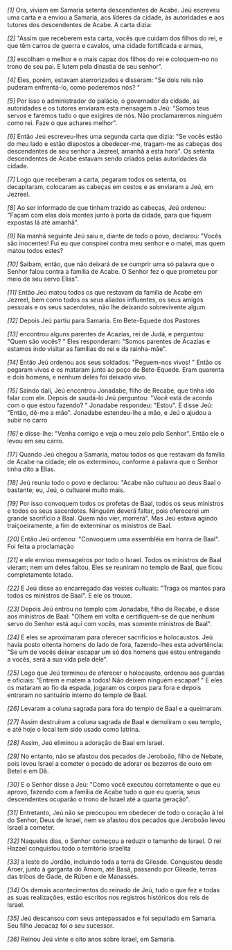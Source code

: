 *[1]* Ora, viviam em Samaria setenta descendentes de Acabe. Jeú escreveu uma carta e a enviou a Samaria, aos líderes da cidade, às autoridades e aos tutores dos descendentes de Acabe. A carta dizia:

*[2]* "Assim que receberem esta carta, vocês que cuidam dos filhos do rei, e que têm carros de guerra e cavalos, uma cidade fortificada e armas,

*[3]* escolham o melhor e o mais capaz dos filhos do rei e coloquem-no no trono de seu pai. E lutem pela dinastia de seu senhor".

*[4]* Eles, porém, estavam aterrorizados e disseram: "Se dois reis não puderam enfrentá-lo, como poderemos nós? "

*[5]* Por isso o administrador do palácio, o governador da cidade, as autoridades e os tutores enviaram esta mensagem a Jeú: "Somos teus servos e faremos tudo o que exigires de nós. Não proclamaremos ninguém como rei. Faze o que achares melhor".

*[6]* Então Jeú escreveu-lhes uma segunda carta que dizia: "Se vocês estão do meu lado e estão dispostos a obedecer-me, tragam-me as cabeças dos descendentes de seu senhor a Jezreel, amanhã a esta hora". Os setenta descendentes de Acabe estavam sendo criados pelas autoridades da cidade.

*[7]* Logo que receberam a carta, pegaram todos os setenta, os decapitaram, colocaram as cabeças em cestos e as enviaram a Jeú, em Jezreel.

*[8]* Ao ser informado de que tinham trazido as cabeças, Jeú ordenou: "Façam com elas dois montes junto à porta da cidade, para que fiquem expostas lá até amanhã".

*[9]* Na manhã seguinte Jeú saiu e, diante de todo o povo, declarou: "Vocês são inocentes! Fui eu que conspirei contra meu senhor e o matei, mas quem matou todos estes?

*[10]* Saibam, então, que não deixará de se cumprir uma só palavra que o Senhor falou contra a família de Acabe. O Senhor fez o que prometeu por meio de seu servo Elias".

*[11]* Então Jeú matou todos os que restavam da família de Acabe em Jezreel, bem como todos os seus aliados influentes, os seus amigos pessoais e os seus sacerdotes, não lhe deixando sobrevivente algum.

*[12]* Depois Jeú partiu para Samaria. Em Bete-Equede dos Pastores

*[13]* encontrou alguns parentes de Acazias, rei de Judá, e perguntou: "Quem são vocês? " Eles responderam: "Somos parentes de Acazias e estamos indo visitar as famílias do rei e da rainha-mãe".

*[14]* Então Jeú ordenou aos seus soldados: "Peguem-nos vivos! " Então os pegaram vivos e os mataram junto ao poço de Bete-Equede. Eram quarenta e dois homens, e nenhum deles foi deixado vivo.

*[15]* Saindo dali, Jeú encontrou Jonadabe, filho de Recabe, que tinha ido falar com ele. Depois de saudá-lo Jeú perguntou: "Você está de acordo com o que estou fazendo? " Jonadabe respondeu: "Estou". E disse Jeú: "Então, dê-me a mão". Jonadabe estendeu-lhe a mão, e Jeú o ajudou a subir no carro

*[16]* e disse-lhe: "Venha comigo e veja o meu zelo pelo Senhor". Então ele o levou em seu carro.

*[17]* Quando Jeú chegou a Samaria, matou todos os que restavam da família de Acabe na cidade; ele os exterminou, conforme a palavra que o Senhor tinha dito a Elias.

*[18]* Jeú reuniu todo o povo e declarou: "Acabe não cultuou ao deus Baal o bastante; eu, Jeú, o cultuarei muito mais.

*[19]* Por isso convoquem todos os profetas de Baal, todos os seus ministros e todos os seus sacerdotes. Ninguém deverá faltar, pois oferecerei um grande sacrifício a Baal. Quem não vier, morrerá". Mas Jeú estava agindo traiçoeiramente, a fim de exterminar os ministros de Baal.

*[20]* Então Jeú ordenou: "Convoquem uma assembléia em honra de Baal". Foi feita a proclamação

*[21]* e ele enviou mensageiros por todo o Israel. Todos os ministros de Baal vieram; nem um deles faltou. Eles se reuniram no templo de Baal, que ficou completamente lotado.

*[22]* E Jeú disse ao encarregado das vestes cultuais: "Traga os mantos para todos os ministros de Baal". E ele os trouxe.

*[23]* Depois Jeú entrou no templo com Jonadabe, filho de Recabe, e disse aos ministros de Baal: "Olhem em volta e certifiquem-se de que nenhum servo do Senhor está aqui com vocês, mas somente ministros de Baal".

*[24]* E eles se aproximaram para oferecer sacrifícios e holocaustos. Jeú havia posto oitenta homens do lado de fora, fazendo-lhes esta advertência: "Se um de vocês deixar escapar um só dos homens que estou entregando a vocês, será a sua vida pela dele".

*[25]* Logo que Jeú terminou de oferecer o holocausto, ordenou aos guardas e oficiais: "Entrem e matem a todos! Não deixem ninguém escapar! " E eles os mataram ao fio da espada, jogaram os corpos para fora e depois entraram no santuário interno do templo de Baal.

*[26]* Levaram a coluna sagrada para fora do templo de Baal e a queimaram.

*[27]* Assim destruíram a coluna sagrada de Baal e demoliram o seu templo, e até hoje o local tem sido usado como latrina.

*[28]* Assim, Jeú eliminou a adoração de Baal em Israel.

*[29]* No entanto, não se afastou dos pecados de Jeroboão, filho de Nebate, pois levou Israel a cometer o pecado de adorar os bezerros de ouro em Betel e em Dã.

*[30]* E o Senhor disse a Jeú: "Como você executou corretamente o que eu aprovo, fazendo com a família de Acabe tudo o que eu queria, seus descendentes ocuparão o trono de Israel até a quarta geração".

*[31]* Entretanto, Jeú não se preocupou em obedecer de todo o coração à lei do Senhor, Deus de Israel, nem se afastou dos pecados que Jeroboão levou Israel a cometer.

*[32]* Naqueles dias, o Senhor começou a reduzir o tamanho de Israel. O rei Hazael conquistou todo o território israelita

*[33]* a leste do Jordão, incluindo toda a terra de Gileade. Conquistou desde Aroer, junto à garganta do Arnom, até Basã, passando por Gileade, terras das tribos de Gade, de Rúben e de Manassés.

*[34]* Os demais acontecimentos do reinado de Jeú, tudo o que fez e todas as suas realizações, estão escritos nos registros históricos dos reis de Israel.

*[35]* Jeú descansou com seus antepassados e foi sepultado em Samaria. Seu filho Jeoacaz foi o seu sucessor.

*[36]* Reinou Jeú vinte e oito anos sobre Israel, em Samaria.

